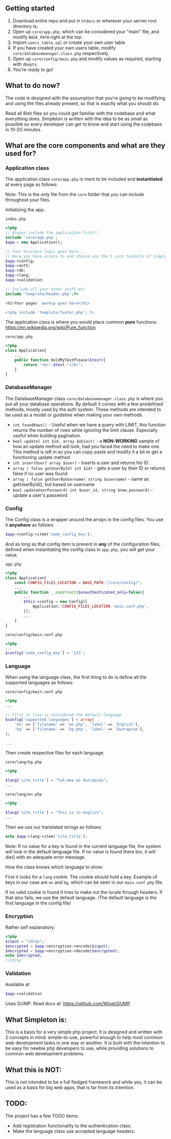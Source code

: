 ## Getting started
1. Download entire repo and put in `htdocs` or wherever your server root directory is;
2. Open up `core/app.php`, which can be considered your "main" file, and modify `BASE_PATH` right at the top. 
3. Import `users_table.sql` or create your own user table
4. If you have created your own users table, modify `core/databasemanager.class.php` respectively.
5. Open up `core/config/main.php` and modify values as required, starting with `dbopts`.
6. You're ready to go!

## What to do now?
The code is designed with the assumption that you're going to be modifying and using the files already present, so that is exactly what you should do.

Read all 8ish files so you could get familiar with the codebase and what everything does. Simpleton is written with the idea to be as small as possible so every developer can get to know and start using the codebase in 10-20 minutes.

## What are the core components and what are they used for?

### Application class ###
The application class `core/app.php` is ment to be included and **instantiated** at every page as follows:

Note: This is the only file from the `core` folder that you can include throughout your files.

Initializing the app: 

`index.php`
```php
<?php
// Always include the application first!!
include 'core/app.php';
$app = new Application();

// Your business logic goes here...
// Here you have access to and should use the 5 core toolkits of Simpleton:
$app->config;
$app->auth;
$app->db;
$app->lang;
$app->validation;

// Include all your other stuff etc
include 'template/header.php';?>

<h1>Your pages` markup goes here</h1>

<?php include 'template/footer.php'; ?>
```

The application class is where you would place common **pure** functions:
https://en.wikipedia.org/wiki/Pure_function

`core/app.php`
```php
<?php
class Application{
    ...
    public function boldMyTextPlease($text){
        return "<b>".$text."</b>";
    }
}
```

### DatabaseManager ###

The DatabaseManager class `core/databasemanager.class.php` is where you put all your database operations.
By default it comes with a few predefined methods, mostly used by the auth system. These methods are intended to be used as a model or guideline when making your own methods.

* `int foundRows()` - Useful when we have a query with LIMIT, this function returns the number of rows while ignoring the limit clause. Especially useful when building pagination.
* `bool update( int $id, array $object)` - a **NON-WORKING** sample of how an update method will look, had you faced the need to make one. This method is left in so you can copy-paste and modify it a bit to get a functioning update method.
* `int insertUser( array $user)` - Inserts a user and returns his ID.
* `array | false getUserById( int $id)` - gets a user by their ID or returns false if no user was found.
* `array | false getUserByUsername( string $username)` - same as getUserById(), but based on username
* `bool updateUserPassword( int $user_id, string $new_password)` - update a user's password

### Config ###
The Config class is a wrapper around the arrays in the config files. You use it **anywhere** as follows:

```php
$app->config->item('some_config_key');
```

And as long as that config item is present in **any** of the configuration files, defined when instantiating the config class in `app.php`, you will get your value.

`app.php`
```php
<?php
class Application{
    const CONFIG_FILES_LOCATION = BASE_PATH."/core/config/";
    ...
    public function __construct($unauthenticated_only=false){
        ...
		$this->config = new Config([
            Application::CONFIG_FILES_LOCATION.'main.conf.php',
        ]);
        ...
    }
}
```

`core/config/main.conf.php`
```php
<?php
...
$config['some_config_key'] = '123';
```

### Language ###

When using the language class, the first thing to do is define all the supported languages  as follows:

`core/config/main.conf.php`
```php
<?php
...

// First in line is considered the default language
$config['supported_languages'] = array(
    'en' => ['filename' => 'en.php', 'label' => 'English'],
    'bg' => ['filename' => 'bg.php', 'label' => 'Български'],
);

...
```

Then create respective files for each language.

`core/lang/bg.php`

```php
<?php

$lang['site_title'] = "Туй миа на български";
...
```

`core/lang/en.php`
```php
<?php

$lang['site_title'] = "This is in english";
...
```

Then we use our translated strings as follows:

```php
echo $app->lang->item('site_title');
```

Note: If no value for a key is found in the current language file, the system will look in the default language file. If no value is found there too, it will die() with an adequate error message.

How the class knows which language to show:

First it looks for a `lang` cookie. The cookie should hold a key. Example of keys in our case are `en` and `bg`, which can be seen in our `main.conf.php` file.

If no valid cookie is found it tries to make out the locale through headers. If that also fails, we use the default language. /The default language is the first language in the config file/

### Encryption ###
Rather self explanatory.
```php
<?php
$input = "zdrkp";
$encrypted = $app->encryption->encode($input);
$decrypted = $app->encryption->decode($encrypted);
echo $decrypted;
//zdrkp
```

### Validation ###

Available at
```php
$app->validation
```
Uses GUMP. Read docs at: https://github.com/Wixel/GUMP

## What Simpleton is: ##
This is a basis for a very simple php project. It is designed and written with 2 concepts in mind: simple-to-use, powerful enough to help most common web development tasks in one way or another. It is built with the intention to be easy for newbie php developers to use, while providing solutions to common web development problems.

## What this is NOT: ##
This is not intended to be a full fledged framework and while yes, it can be used as a basis for big web apps, that is far from its intention.

## TODO: ##
The project has a few TODO items:
* Add registration functionality to the authentication class.
* Make the language class use accepted language headers.